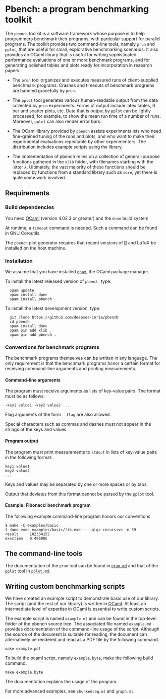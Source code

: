 Pbench: a program benchmarking toolkit
=================================================

The `pbench` toolkit is a software framework whose purpose is
to help programmers benchmark their programs, with particular support
for parallel programs. The toolkit provides two command-line tools,
namely `prun` and `pplot`, that are useful for small, explorative
benchmarking scenarios. It also provides an OCaml library that is
useful for writing sophisticated performance evaluations of one or
more benchmark programs, and for generating polished tables and plots
ready for incorporation in research papers.

- The `prun` tool organizes and executes measured runs of
  client-supplied benchmark programs. Crashes and timeouts of
  benchmark programs are handled gracefully by `prun`.

- The `pplot` tool generates various human-readable
  output from the data collected by `prun` experiments. Forms
  of output include latex tables, R bar and scatter plots, etc.
  Data that is output by `pplot` can be lightly processed,
  for example, to show the mean run time of a number of runs.
  Moreover, `pplot` can also render error bars.

- The OCaml library provided by `pbench` assists experimentalists
  who need fine-grained tuning of the runs and plots, and who
  want to make their experimental evaluations repeatable
  by other experimenters. The distribution includes example
  scripts using the library.

- The implementation of pbench relies on a collection of general-purpose
  functions gathered in the `xlib` folder, with filenames starting with
  the letter `X`. Ultimately, the vast majority of these functions should
  be replaced by functions from a standard library such as `core`, yet
  there is quite some work involved.

Requirements
------------

### Build dependencies

You need [OCaml](http://www.ocaml.org/) (version 4.02.3 or greater) and
the `dune` build system.

At runtime, a `timeout` command is needed. Such a command can be found
in GNU Coreutils.

The `pbench` plot generator requires that recent versions of
[R](http://www.r-project.org/) and LaTeX be installed on the
host machine.

### Installation

We assume that you have installed
[`opam`](https://opam.ocaml.org/doc/Install.html), the OCaml package manager.

To install the latest released version of `pbench`, type:
```
  opam update
  opam install dune
  opam install pbench
```

To install the latest development version, type:
```
  git clone https://github.com/deepsea-inria/pbench
  cd pbench
  opam install dune
  opam pin add xlib .
  opam pin add pbench .
```

### Conventions for benchmark programs

The benchmark programs themselves can be written in any
language. The only requirement is that the benchmark programs
honor a certain format for receiving command-line arguments
and printing measurements.

#### Command-line arguments

The program must receive arguments as lists of key-value
pairs. The format must be as follows:

    -key1 value1 -key2 value2 ...

Flag arguments of the form `--flag` are also allowed.

Special characters such as commas and dashes must not appear
in the strings of the keys and values.

#### Program output

The program must print measurements to `stdout` in lists
of key-value pairs in the following format:

    key1 value1
    key2 value2
    ...

Keys and values may be separated by one or more spaces or
by tabs.

Output that deviates from this format cannot be parsed by
the `pplot` tool.

#### Example: Fibonacci benchmark program

The following example command-line program honors our conventions.

    $ make -C examples/basic
    $ dune exec examples/basic/fib.exe -- -algo recursive -n 39
    result     102334155
    exectime   0.495086

The command-line tools
----------------------

The documentation of the `prun` tool can be found
in [`prun.md`](src/prun/prun.md) and that of the `pplot` tool in
[`pplot.md`](src/pplot/pplot.md).

Writing custom benchmarking scripts
-----------------------------------

We have created an example script to demonstrate basic use
of our library. The script (and the rest of our library)
is written in [OCaml](http://www.ocaml.org/). At least
an intermediate level of expertise in OCaml is essential
to write custom scripts.

The example script is named `example.ml` and can be found
in the top-level folder of the pbench source tree.
The associated file named `example.md` provides documentation
of the command-line usage of the script. Although the
source of the document is suitable for reading, the document
can alternatively be rendered and read as a PDF file by the
following command.

    make example.pdf

To build the ocaml script, namely `example.byte`, make the
following build command.

    make example.byte

The documentation explains the usage of the program.

For more advanced examples, see `chunkedseq.ml` and
`graph.ml`.

